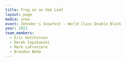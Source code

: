 ```yaml
---
title: Frog on an Oak Leaf
layout: page
media: snow
event: Zehnder's Snowfest - World Class Double Block
year: 2021
team_members:
  - Eric Hutchinson
  - Derek Sapikowski
  - Mark LaFreniere
  - Brandon Behm
---
```

